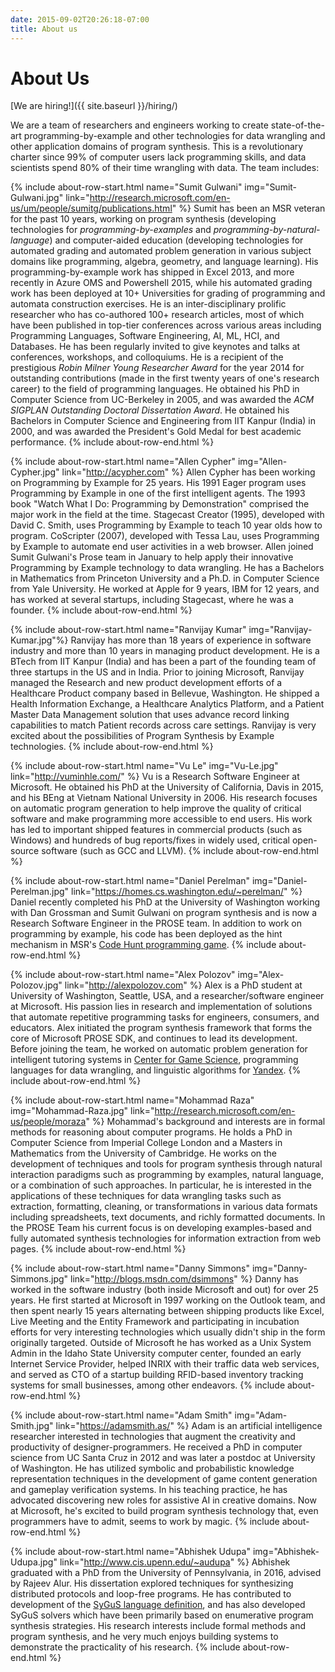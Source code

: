 ```yaml
---
date: 2015-09-02T20:26:18-07:00
title: About us
---
```


# About Us

[We are hiring!]({{ site.baseurl }}/hiring/)

We are a team of researchers and engineers working to create state-of-the-art
programming-by-example and other technologies for data wrangling and other application domains of program synthesis.
This is a revolutionary charter since 99% of computer users lack programming skills, and data
scientists spend 80% of their time wrangling with data. The team includes:

{% include about-row-start.html name="Sumit Gulwani" img="Sumit-Gulwani.jpg" link="http://research.microsoft.com/en-us/um/people/sumitg/publications.html" %}
Sumit has been an MSR veteran
for the past 10 years, working on program synthesis (developing technologies for
_programming-by-examples_ and _programming-by-natural-language_) and computer-aided education
(developing technologies for automated grading and automated problem generation in
various subject domains like programming, algebra, geometry, and language learning). His
programming-by-example work has shipped in Excel 2013, and more recently in Azure OMS and
Powershell 2015, while his automated grading work has been deployed at 10+ Universities
for grading of programming and automata construction exercises. He is an
inter-disciplinary prolific researcher who has co-authored 100+ research articles, most
of which have been published in top-tier conferences across various areas including
Programming Languages, Software Engineering, AI, ML, HCI, and Databases. He has been
regularly invited to give keynotes and talks at conferences, workshops, and colloquiums.
He is a recipient of the prestigious _Robin Milner Young Researcher Award_ for the year
2014 for outstanding contributions (made in the first twenty years of one's research career)
to the field of programming languages. He obtained his PhD in Computer Science from
UC-Berkeley in 2005, and was awarded the _ACM SIGPLAN Outstanding Doctoral Dissertation
Award_. He obtained his Bachelors in Computer Science and Engineering from IIT Kanpur
(India) in 2000, and was awarded the President's Gold Medal for best academic performance.
{% include about-row-end.html %}

{% include about-row-start.html name="Allen Cypher" img="Allen-Cypher.jpg" link="http://acypher.com" %}
Allen Cypher has been working on Programming by Example for 25 years.
His 1991 Eager program uses Programming by Example in one of the first intelligent agents.
The 1993 book "Watch What I Do: Programming by Demonstration" comprised the major work in the field at the time.
Stagecast Creator (1995), developed with David C. Smith, uses Programming by Example to teach 10 year olds how to program.
CoScripter (2007), developed with Tessa Lau, uses Programming by Example to automate end user activities in a web browser.
Allen joined Sumit Gulwani's Prose team in January to help apply their innovative Programming by Example technology to data wrangling.
He has a Bachelors in Mathematics from Princeton University and a Ph.D. in Computer Science from Yale University.
He worked at Apple for 9 years, IBM for 12 years, and has worked at several startups, including Stagecast, where he was a founder.
{% include about-row-end.html %}

{% include about-row-start.html name="Ranvijay Kumar" img="Ranvijay-Kumar.jpg"%}
Ranvijay has more than 18 years of experience in software industry and more than 10 years in managing product development. He is a BTech from IIT Kanpur (India) and has been a part of the founding team of three startups in the US and in India. Prior to joining Microsoft, Ranvijay managed the Research and new product development efforts of a Healthcare Product company based in Bellevue, Washington. He shipped a Health Information Exchange, a Healthcare Analytics Platform, and a Patient Master Data Management solution that uses advance record linking capabilities to match Patient records across care settings. Ranvijay is very excited about the possibilities of Program Synthesis by Example technologies.
{% include about-row-end.html %}

{% include about-row-start.html name="Vu Le" img="Vu-Le.jpg" link="http://vuminhle.com/" %}
Vu is a Research Software Engineer at
Microsoft. He obtained his PhD at the University of California, Davis in 2015, and his BEng at
Vietnam National University in 2006. His research focuses on automatic program generation to
help improve the quality of critical software and make programming more accessible to end
users. His work has led to important shipped features in commercial products (such as Windows)
and hundreds of bug reports/fixes in widely used, critical open-source software (such as GCC and LLVM).
{% include about-row-end.html %}

{% include about-row-start.html name="Daniel Perelman" img="Daniel-Perelman.jpg" link="https://homes.cs.washington.edu/~perelman/" %}
Daniel recently completed his
PhD at the University of Washington working with Dan Grossman and Sumit Gulwani on program
synthesis and is now a Research Software Engineer in the PROSE team. In addition to work on
programming by example, his code has been deployed as the hint mechanism in MSR's
[Code Hunt programming game](https://www.codehunt.com/).
{% include about-row-end.html %}

{% include about-row-start.html name="Alex Polozov" img="Alex-Polozov.jpg" link="http://alexpolozov.com" %}
Alex is a PhD student at University
of Washington, Seattle, USA, and a researcher/software engineer at Microsoft. His passion lies
in research and implementation of solutions that automate repetitive programming tasks for
engineers, consumers, and educators. Alex initiated the program synthesis framework that forms
the core of Microsoft PROSE SDK, and continues to lead its development.
Before joining the team, he worked on automatic problem
generation for intelligent tutoring systems in [Center for Game Science](http://centerforgamescience.org/), programming languages for data wrangling, and linguistic algorithms for [Yandex](https://www.yandex.com/).
{% include about-row-end.html %}

{% include about-row-start.html name="Mohammad Raza" img="Mohammad-Raza.jpg" link="http://research.microsoft.com/en-us/people/moraza" %}
Mohammad's background and interests
are in formal methods for reasoning about computer programs. He holds a PhD in Computer Science from Imperial College London and a Masters in Mathematics from the University of Cambridge. He works on the development of
techniques and tools for program synthesis through natural
interaction paradigms such as programming by examples, natural language, or a combination
of such approaches. In particular, he is interested in the applications of these techniques
for data wrangling tasks such as extraction, formatting, cleaning, or transformations in
various data formats including spreadsheets, text documents, and richly formatted documents.
In the PROSE Team his current focus is on developing examples-based and fully automated
synthesis technologies for information extraction from web pages.
{% include about-row-end.html %}

{% include about-row-start.html name="Danny Simmons" img="Danny-Simmons.jpg" link="http://blogs.msdn.com/dsimmons" %}
Danny has worked in the software
industry (both inside Microsoft and out) for over 25 years.  He first started at Microsoft in
1997 working on the Outlook team, and then spent nearly 15 years alternating between shipping
products like Excel, Live Meeting and the Entity Framework and participating in incubation
efforts for very interesting technologies which usually didn't ship in the form originally
targeted.  Outside of Microsoft he has worked as a Unix System Admin in the Idaho State
University computer center, founded an early Internet Service Provider, helped INRIX with
their traffic data web services, and served as CTO of a startup building RFID-based inventory
tracking systems for small businesses, among other endeavors.
{% include about-row-end.html %}

{% include about-row-start.html name="Adam Smith" img="Adam-Smith.jpg" link="https://adamsmith.as/" %}
Adam is an artificial intelligence researcher interested in technologies that augment the
creativity and productivity of designer-programmers. He received a PhD in computer science
from UC Santa Cruz in 2012 and was later a postdoc at University of Washington. He has utilized
symbolic and probabilistic knowledge representation techniques in the development of game
content generation and gameplay verification systems. In his teaching practice, he has
advocated discovering new roles for assistive AI in creative domains. Now at Microsoft, he's
excited to build program synthesis technology that, even programmers have to admit, seems to
work by magic.
{% include about-row-end.html %}

{% include about-row-start.html name="Abhishek Udupa" img="Abhishek-Udupa.jpg" link="http://www.cis.upenn.edu/~audupa" %}
Abhishek graduated with a PhD from the University of Pennsylvania, in 2016, advised by Rajeev Alur. His dissertation
explored techniques for synthesizing distributed protocols and loop-free programs. He has contributed to development of the
[SyGuS language definition](http://www.sygus.org), and has also developed SyGuS solvers which have been primarily based on enumerative program synthesis strategies.
His research interests include formal methods and program synthesis, and he very much enjoys building systems to demonstrate the practicality of his research.
{% include about-row-end.html %}


